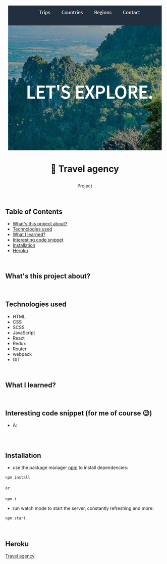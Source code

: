 <p align="center">
<a href="#"><img src="src/assets/logo.png" title="travel-app" alt="snippet of travel agency homepage"></a>
</p>



# <p align="center">🌴 Travel agency</p>
<p align="center">Project</p>

</br>

## Table of Contents

- [What's this project about?](#about)
- [Technologies used](#technologies)
- [What I learned?](#what)
- [Interesting code snippet](#interesting)
- [Installation](#install)
- [Heroku](#heroku)

</br>

## <a name="about"></a>What's this project about?


</br>

## <a name="technologies"></a>Technologies used
- HTML
- CSS
- SCSS
- JavaScript
- React
- Redux
- Router
- webpack
- GIT

</br>

## <a name="what"></a>What I learned?


</br>

## <a name="interesting"></a>Interesting code snippet (for me of course 😉)
- A:

```js

```


</br>

## <a name="install"></a>Installation

- use the package manager [npm](https://www.npmjs.com/get-npm) to install dependencies:

```bash
npm install

or

npm i
```
- run watch mode to start the server, constantly refreshing and more:

```bash
npm start
```

<br/>


## <a name="heroku"></a>Heroku
[Travel agency](H)


